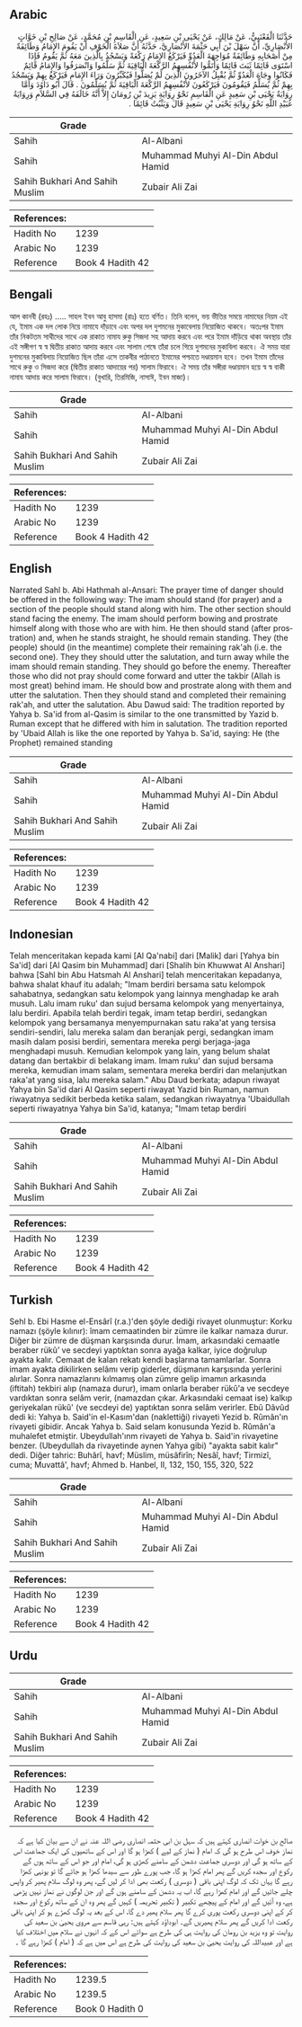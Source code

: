 ## Arabic


<div dir="rtl" lang="ar" style={{fontSize:'larger',backgroundColor:'#f8f9fa',padding:20}}>
حَدَّثَنَا الْقَعْنَبِيُّ، عَنْ مَالِكٍ، عَنْ يَحْيَى بْنِ سَعِيدٍ، عَنِ الْقَاسِمِ بْنِ مُحَمَّدٍ، عَنْ صَالِحِ بْنِ خَوَّاتٍ الأَنْصَارِيِّ، أَنَّ سَهْلَ بْنَ أَبِي حَثْمَةَ الأَنْصَارِيَّ، حَدَّثَهُ أَنَّ صَلاَةَ الْخَوْفِ أَنْ يَقُومَ الإِمَامُ وَطَائِفَةٌ مِنْ أَصْحَابِهِ وَطَائِفَةٌ مُوَاجِهَةَ الْعَدُوِّ فَيَرْكَعُ الإِمَامُ رَكْعَةً وَيَسْجُدُ بِالَّذِينَ مَعَهُ ثُمَّ يَقُومُ فَإِذَا اسْتَوَى قَائِمًا ثَبَتَ قَائِمًا وَأَتَمُّوا لأَنْفُسِهِمُ الرَّكْعَةَ الْبَاقِيَةَ ثُمَّ سَلَّمُوا وَانْصَرَفُوا وَالإِمَامُ قَائِمٌ فَكَانُوا وِجَاهَ الْعَدُوِّ ثُمَّ يُقْبِلُ الآخَرُونَ الَّذِينَ لَمْ يُصَلُّوا فَيُكَبِّرُونَ وَرَاءَ الإِمَامِ فَيَرْكَعُ بِهِمْ وَيَسْجُدُ بِهِمْ ثُمَّ يُسَلِّمُ فَيَقُومُونَ فَيَرْكَعُونَ لأَنْفُسِهِمُ الرَّكْعَةَ الْبَاقِيَةَ ثُمَّ يُسَلِّمُونَ ‏.‏ قَالَ أَبُو دَاوُدَ وَأَمَّا رِوَايَةُ يَحْيَى بْنِ سَعِيدٍ عَنِ الْقَاسِمِ نَحْوُ رِوَايَةِ يَزِيدَ بْنِ رُومَانَ إِلاَّ أَنَّهُ خَالَفَهُ فِي السَّلاَمِ وَرِوَايَةُ عُبَيْدِ اللَّهِ نَحْوُ رِوَايَةِ يَحْيَى بْنِ سَعِيدٍ قَالَ وَيَثْبُتُ قَائِمًا ‏.‏
</div>
<div style={{backgroundColor:'#f8f9fa',padding:20, marginBottom: 10}}><table> <thead> <tr> <th>Grade</th> <th></th> </tr> </thead> <tbody> <tr><td>Sahih</td><td>Al-Albani</td></tr><tr><td>Sahih</td><td>Muhammad Muhyi Al-Din Abdul Hamid</td></tr><tr><td>Sahih Bukhari And Sahih Muslim</td><td>Zubair Ali Zai</td></tr></tbody></table><table> <thead> <tr> <th>References:</th> <th></th> </tr> </thead> <tbody><tr><td>Hadith No</td><td>1239</td></tr><tr><td>Arabic No</td><td>1239</td></tr><tr><td>Reference</td><td>Book 4 Hadith 42</td></tr></tbody></table></div>

## Bengali


<div dir="ltr" lang="bn" style={{fontSize:'larger',backgroundColor:'#f8f9fa',padding:20}}>
আল কানবী (রহঃ) ..... সাহল ইবন আবু হাসমা (রাঃ) হতে বর্ণিত। তিনি বলেন, ভয় ভীতির সময়ে নামাযের নিয়ম এই যে, ইমাম এক দল লোক নিয়ে নামাযে দাঁড়াবে এবং অপর দল দুশমনের মুকাবেলায় নিয়োজিত থাকবে। অতঃপর ইমাম তাঁর নিকটতম সাথীদের সাথে এক রাকাত নামায রুকু সিজদা সহ আদায় করবে এবং পরে ইমাম দাঁড়িয়ে থাকা অবস্থায় তাঁর এই সঙ্গীগণ স্ব স্ব দ্বিতীয় রাকাত আদায় করবে এবং সালাম শেষে তাঁরা চলে গিয়ে দুশমনের মুকাবিলা করবে। ঐ সময় যারা দুশমনের মুকাবিলায় নিয়োজিত ছিল তাঁরা এসে তাকবীর পাঠানতে ইমামের পশ্চাতে দণ্ডায়মান হবে। তখন ইমাম তাঁদের সাথে রুকু ও সিজদা করে (দ্বিতীয় রাকাত আদায়ের পর) সালাম ফিরাবে। ঐ সময় তাঁর সঙ্গীরা দণ্ডায়মান হয়ে স্ব স্ব বাকী নামায আদায় করে সালাম ফিরাবে। (বুখারি, তিরমিজি, নাসাঈ, ইবন মাজা)।
</div>
<div style={{backgroundColor:'#f8f9fa',padding:20, marginBottom: 10}}><table> <thead> <tr> <th>Grade</th> <th></th> </tr> </thead> <tbody> <tr><td>Sahih</td><td>Al-Albani</td></tr><tr><td>Sahih</td><td>Muhammad Muhyi Al-Din Abdul Hamid</td></tr><tr><td>Sahih Bukhari And Sahih Muslim</td><td>Zubair Ali Zai</td></tr></tbody></table><table> <thead> <tr> <th>References:</th> <th></th> </tr> </thead> <tbody><tr><td>Hadith No</td><td>1239</td></tr><tr><td>Arabic No</td><td>1239</td></tr><tr><td>Reference</td><td>Book 4 Hadith 42</td></tr></tbody></table></div>

## English


<div dir="ltr" lang="en" style={{fontSize:'larger',backgroundColor:'#f8f9fa',padding:20}}>
Narrated Sahl b. Abi Hathmah al-Ansari: The prayer time of danger should be offered in the following way: The imam should stand (for prayer) and a section of the people should stand along with him. The other section should stand facing the enemy. The imam should perform bowing and prostrate himself along with those who are with him. He then should stand (after prostration) and, when he stands straight, he should remain standing. They (the people) should (in the meantime) complete their remaining rak'ah (i.e. the second one). They they should utter the salutation, and turn away while the imam should remain standing. They should go before the enemy. Thereafter those who did not pray should come forward and utter the takbir (Allah is most great) behind imam. He should bow and prostrate along with them and utter the salutation. Then they should stand and completed their remaining rak'ah, and utter the salutation. Abu Dawud said: The tradition reported by Yahya b. Sa'id from al-Qasim is similar to the one transmitted by Yazid b. Ruman except that he differed with him in salutation. The tradition reported by 'Ubaid Allah is like the one reported by Yahya b. Sa'id, saying: He (the Prophet) remained standing
</div>
<div style={{backgroundColor:'#f8f9fa',padding:20, marginBottom: 10}}><table> <thead> <tr> <th>Grade</th> <th></th> </tr> </thead> <tbody> <tr><td>Sahih</td><td>Al-Albani</td></tr><tr><td>Sahih</td><td>Muhammad Muhyi Al-Din Abdul Hamid</td></tr><tr><td>Sahih Bukhari And Sahih Muslim</td><td>Zubair Ali Zai</td></tr></tbody></table><table> <thead> <tr> <th>References:</th> <th></th> </tr> </thead> <tbody><tr><td>Hadith No</td><td>1239</td></tr><tr><td>Arabic No</td><td>1239</td></tr><tr><td>Reference</td><td>Book 4 Hadith 42</td></tr></tbody></table></div>

## Indonesian


<div dir="ltr" lang="id" style={{fontSize:'larger',backgroundColor:'#f8f9fa',padding:20}}>
Telah menceritakan kepada kami [Al Qa'nabi] dari [Malik] dari [Yahya bin Sa'id] dari [Al Qasim bin Muhammad] dari [Shalih bin Khuwwat Al Anshari] bahwa [Sahl bin Abu Hatsmah Al Anshari] telah menceritakan kepadanya, bahwa shalat khauf itu adalah; "Imam berdiri bersama satu kelompok sahabatnya, sedangkan satu kelompok yang lainnya menghadap ke arah musuh. Lalu imam ruku' dan sujud bersama kelompok yang menyertainya, lalu berdiri. Apabila telah berdiri tegak, imam tetap berdiri, sedangkan kelompok yang bersamanya menyempurnakan satu raka'at yang tersisa sendiri-sendiri, lalu mereka salam dan beranjak pergi, sedangkan imam masih dalam posisi berdiri, sementara mereka pergi berjaga-jaga menghadapi musuh. Kemudian kelompok yang lain, yang belum shalat datang dan bertakbir di belakang imam. Imam ruku' dan sujud bersama mereka, kemudian imam salam, sementara mereka berdiri dan melanjutkan raka'at yang sisa, lalu mereka salam." Abu Daud berkata; adapun riwayat Yahya bin Sa'id dari Al Qasim seperti riwayat Yazid bin Ruman, namun riwayatnya sedikit berbeda ketika salam, sedangkan riwayatnya 'Ubaidullah seperti riwayatnya Yahya bin Sa'id, katanya; "Imam tetap berdiri
</div>
<div style={{backgroundColor:'#f8f9fa',padding:20, marginBottom: 10}}><table> <thead> <tr> <th>Grade</th> <th></th> </tr> </thead> <tbody> <tr><td>Sahih</td><td>Al-Albani</td></tr><tr><td>Sahih</td><td>Muhammad Muhyi Al-Din Abdul Hamid</td></tr><tr><td>Sahih Bukhari And Sahih Muslim</td><td>Zubair Ali Zai</td></tr></tbody></table><table> <thead> <tr> <th>References:</th> <th></th> </tr> </thead> <tbody><tr><td>Hadith No</td><td>1239</td></tr><tr><td>Arabic No</td><td>1239</td></tr><tr><td>Reference</td><td>Book 4 Hadith 42</td></tr></tbody></table></div>

## Turkish


<div dir="ltr" lang="tr" style={{fontSize:'larger',backgroundColor:'#f8f9fa',padding:20}}>
Sehl b. Ebi Hasme el-Ensârî (r.a.)'den şöyle dediği rivayet olunmuştur: Korku namazı (şöyle kılınır): îmam cemaatinden bir zümre ile kalkar namaza durur. Diğer bir zümre de düşman karşısında durur. İmam, arkasındaki cemaatle beraber rükû’ ve secdeyi yaptıktan son­ra ayağa kalkar, iyice doğrulup ayakta kalır. Cemaat de kalan rekatı kendi başlarına tamamlarlar. Sonra imam ayakta dikilirken selâmı verip giderler, düşmanın karşısında yerlerini alırlar. Sonra namazlarını kılmamış olan zümre gelip imamın arkasında (iftitah) tekbiri alıp (namaza durur), imam onlarla beraber rükû'a ve secdeye vardıktan sonra selâm verir, (namazdan çıkar. Arkasındaki cemaat ise) kalkıp geriyekalan rükû' (ve secdeyi de) yaptıktan sonra selâm verirler. Ebû Dâvûd dedi ki: Yahya b. Said'in el-Kasım'dan (naklettiği) rivayeti Yezid b. Rûmân'ın rivayeti gibidir. Ancak Yahya b. Said se­lam konusunda Yezid b. Rûmân'a muhalefet etmiştir. Ubeydullah'ınm rivayeti de Yahya b. Said'in rivayetine benzer. (Ubeydullah da riva­yetinde aynen Yahya gibi) "ayakta sabit kalır" dedi. Diğer tahric: Buhârî, havf; Müslim, müsâfirîn; Nesâî, havf; Tirmizî, cuma; Muvattâ', havf; Ahmed b. Hanbel, II, 132, 150, 155, 320, 522
</div>
<div style={{backgroundColor:'#f8f9fa',padding:20, marginBottom: 10}}><table> <thead> <tr> <th>Grade</th> <th></th> </tr> </thead> <tbody> <tr><td>Sahih</td><td>Al-Albani</td></tr><tr><td>Sahih</td><td>Muhammad Muhyi Al-Din Abdul Hamid</td></tr><tr><td>Sahih Bukhari And Sahih Muslim</td><td>Zubair Ali Zai</td></tr></tbody></table><table> <thead> <tr> <th>References:</th> <th></th> </tr> </thead> <tbody><tr><td>Hadith No</td><td>1239</td></tr><tr><td>Arabic No</td><td>1239</td></tr><tr><td>Reference</td><td>Book 4 Hadith 42</td></tr></tbody></table></div>

## Urdu


<div dir="rtl" lang="ur" style={{fontSize:'larger',backgroundColor:'#f8f9fa',padding:20}}>

</div>
<div style={{backgroundColor:'#f8f9fa',padding:20, marginBottom: 10}}><table> <thead> <tr> <th>Grade</th> <th></th> </tr> </thead> <tbody> <tr><td>Sahih</td><td>Al-Albani</td></tr><tr><td>Sahih</td><td>Muhammad Muhyi Al-Din Abdul Hamid</td></tr><tr><td>Sahih Bukhari And Sahih Muslim</td><td>Zubair Ali Zai</td></tr></tbody></table><table> <thead> <tr> <th>References:</th> <th></th> </tr> </thead> <tbody><tr><td>Hadith No</td><td>1239</td></tr><tr><td>Arabic No</td><td>1239</td></tr><tr><td>Reference</td><td>Book 4 Hadith 42</td></tr></tbody></table></div>


<div dir="rtl" lang="ur" style={{fontSize:'larger',backgroundColor:'#f8f9fa',padding:20}}>
صالح بن خوات انصاری کہتے ہیں کہ سہل بن ابی حثمہ انصاری رضی اللہ عنہ نے ان سے بیان کیا ہے کہ نماز خوف اس طرح ہو گی کہ امام ( نماز کے لیے ) کھڑا ہو گا اور اس کے ساتھیوں کی ایک جماعت اس کے ساتھ ہو گی اور دوسری جماعت دشمن کے سامنے کھڑی ہو گی، امام اور جو اس کے ساتھ ہوں گے رکوع اور سجدہ کریں گے پھر امام کھڑا ہو گا، جب پورے طور سے سیدھا کھڑا ہو جائے گا تو یونہی کھڑا رہے گا یہاں تک کہ لوگ اپنی باقی ( دوسری ) رکعت بھی ادا کر لیں گے، پھر وہ لوگ سلام پھیر کر واپس چلے جائیں گے اور امام کھڑا رہے گا، اب یہ دشمن کے سامنے ہوں گے اور جن لوگوں نے نماز نہیں پڑھی ہے، وہ آئیں گے اور امام کے پیچھے تکبیر ( تکبیر تحریمہ ) کہیں گے پھر وہ ان کے ساتھ رکوع اور سجدہ کر کے اپنی دوسری رکعت پوری کرے گا پھر سلام پھیر دے گا، اس کے بعد یہ لوگ کھڑے ہو کر اپنی باقی رکعت ادا کریں گے پھر سلام پھیریں گے۔ ابوداؤد کہتے ہیں: رہی قاسم سے مروی یحییٰ بن سعید کی روایت تو وہ یزید بن رومان کی روایت ہی کی طرح ہے سوائے اس کے کہ انہوں نے سلام میں اختلاف کیا ہے اور عبیداللہ کی روایت یحییٰ بن سعید کی روایت کی طرح ہے اس میں ہے کہ ( امام ) کھڑا رہے گا ۔
</div>
<div style={{backgroundColor:'#f8f9fa',padding:20, marginBottom: 10}}><table> <thead> <tr> <th>References:</th> <th></th> </tr> </thead> <tbody><tr><td>Hadith No</td><td>1239.5</td></tr><tr><td>Arabic No</td><td>1239.5</td></tr><tr><td>Reference</td><td>Book 0 Hadith 0</td></tr></tbody></table></div>